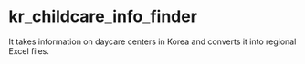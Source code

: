 # kr_childcare_info_finder
It takes information on daycare centers in Korea and converts it into regional Excel files.
